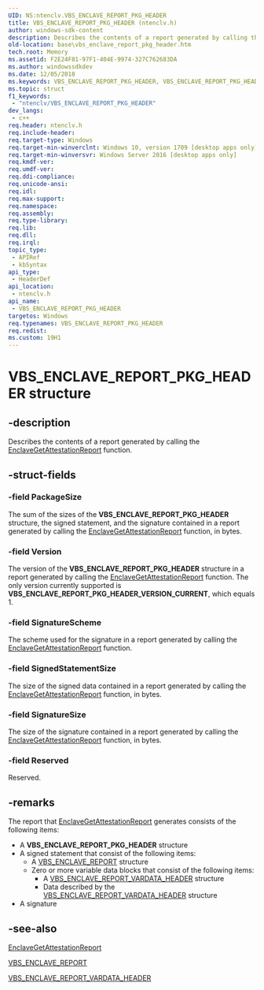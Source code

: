 ```yaml
---
UID: NS:ntenclv.VBS_ENCLAVE_REPORT_PKG_HEADER
title: VBS_ENCLAVE_REPORT_PKG_HEADER (ntenclv.h)
author: windows-sdk-content
description: Describes the contents of a report generated by calling the EnclaveGetAttestationReport function.
old-location: base\vbs_enclave_report_pkg_header.htm
tech.root: Memory
ms.assetid: F2E24F81-97F1-404E-9974-327C762683DA
ms.author: windowssdkdev
ms.date: 12/05/2018
ms.keywords: VBS_ENCLAVE_REPORT_PKG_HEADER, VBS_ENCLAVE_REPORT_PKG_HEADER structure, base.vbs_enclave_report_pkg_header, ntenclv/VBS_ENCLAVE_REPORT_PKG_HEADER
ms.topic: struct
f1_keywords: 
 - "ntenclv/VBS_ENCLAVE_REPORT_PKG_HEADER"
dev_langs:
 - c++
req.header: ntenclv.h
req.include-header: 
req.target-type: Windows
req.target-min-winverclnt: Windows 10, version 1709 [desktop apps only]
req.target-min-winversvr: Windows Server 2016 [desktop apps only]
req.kmdf-ver: 
req.umdf-ver: 
req.ddi-compliance: 
req.unicode-ansi: 
req.idl: 
req.max-support: 
req.namespace: 
req.assembly: 
req.type-library: 
req.lib: 
req.dll: 
req.irql: 
topic_type:
 - APIRef
 - kbSyntax
api_type:
 - HeaderDef
api_location:
 - ntenclv.h
api_name:
 - VBS_ENCLAVE_REPORT_PKG_HEADER
targetos: Windows
req.typenames: VBS_ENCLAVE_REPORT_PKG_HEADER
req.redist: 
ms.custom: 19H1
---
```


# VBS_ENCLAVE_REPORT_PKG_HEADER structure


## -description


Describes the contents of a report generated by calling the <a href="https://docs.microsoft.com/windows/desktop/api/winenclaveapi/nf-winenclaveapi-enclavegetattestationreport">EnclaveGetAttestationReport</a> function.


## -struct-fields




### -field PackageSize

The sum of the sizes of the  <b>VBS_ENCLAVE_REPORT_PKG_HEADER</b> structure, the signed statement, and the signature contained in a report generated by calling the <a href="https://docs.microsoft.com/windows/desktop/api/winenclaveapi/nf-winenclaveapi-enclavegetattestationreport">EnclaveGetAttestationReport</a> function, in bytes.


### -field Version

The version of the <b>VBS_ENCLAVE_REPORT_PKG_HEADER</b> structure in a report generated by calling the <a href="https://docs.microsoft.com/windows/desktop/api/winenclaveapi/nf-winenclaveapi-enclavegetattestationreport">EnclaveGetAttestationReport</a> function. The only version currently supported is <b>VBS_ENCLAVE_REPORT_PKG_HEADER_VERSION_CURRENT</b>, which equals 1.


### -field SignatureScheme

The scheme used for the signature in a report generated by calling the <a href="https://docs.microsoft.com/windows/desktop/api/winenclaveapi/nf-winenclaveapi-enclavegetattestationreport">EnclaveGetAttestationReport</a> function.


### -field SignedStatementSize

The size of the signed data contained in a report generated by calling the <a href="https://docs.microsoft.com/windows/desktop/api/winenclaveapi/nf-winenclaveapi-enclavegetattestationreport">EnclaveGetAttestationReport</a> function, in bytes.


### -field SignatureSize

The size of the signature contained in a report generated by calling the <a href="https://docs.microsoft.com/windows/desktop/api/winenclaveapi/nf-winenclaveapi-enclavegetattestationreport">EnclaveGetAttestationReport</a> function, in bytes.


### -field Reserved

Reserved.


## -remarks



The report that <a href="https://docs.microsoft.com/windows/desktop/api/winenclaveapi/nf-winenclaveapi-enclavegetattestationreport">EnclaveGetAttestationReport</a> generates consists of the following items:

<ul>
<li>
A <b>VBS_ENCLAVE_REPORT_PKG_HEADER</b> structure

</li>
<li>
A signed statement that consist of the following items:

<ul>
<li>
A <a href="https://docs.microsoft.com/windows/desktop/api/ntenclv/ns-ntenclv-vbs_enclave_report">VBS_ENCLAVE_REPORT</a> structure

</li>
<li>
Zero or more variable data blocks that consist of the following items:

<ul>
<li>A <a href="https://docs.microsoft.com/windows/desktop/api/ntenclv/ns-ntenclv-vbs_enclave_report_vardata_header">VBS_ENCLAVE_REPORT_VARDATA_HEADER</a> structure</li>
<li>Data described by the <a href="https://docs.microsoft.com/windows/desktop/api/ntenclv/ns-ntenclv-vbs_enclave_report_vardata_header">VBS_ENCLAVE_REPORT_VARDATA_HEADER</a> structure</li>
</ul>
</li>
</ul>
</li>
<li>A signature</li>
</ul>



## -see-also




<a href="https://docs.microsoft.com/windows/desktop/api/winenclaveapi/nf-winenclaveapi-enclavegetattestationreport">EnclaveGetAttestationReport</a>



<a href="https://docs.microsoft.com/windows/desktop/api/ntenclv/ns-ntenclv-vbs_enclave_report">VBS_ENCLAVE_REPORT</a>



<a href="https://docs.microsoft.com/windows/desktop/api/ntenclv/ns-ntenclv-vbs_enclave_report_vardata_header">VBS_ENCLAVE_REPORT_VARDATA_HEADER</a>
 

 

